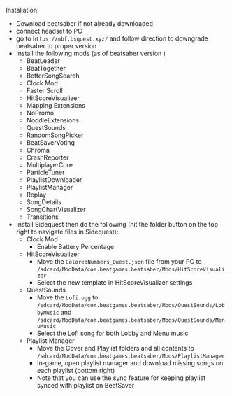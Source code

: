Installation:
- Download beatsaber if not already downloaded
- connect headset to PC
- go to `https://mbf.bsquest.xyz/` and follow direction to downgrade beatsaber to proper version
- Install the following mods (as of beatsaber version )
	- BeatLeader
	- BeatTogether
	- BetterSongSearch
	- Clock Mod
	- Faster Scroll
	- HitScoreVisualizer
	- Mapping Extensions
	- NoPromo
	- NoodleExtensions
	- QuestSounds
	- RandomSongPicker
	- BeatSaverVoting
	- Chroma
	- CrashReporter
	- MultiplayerCore
	- ParticleTuner
	- PlaylistDownloader
	- PlaylistManager
	- Replay
	- SongDetails
	- SongChartVisualizer
	- Transitions
- Install Sidequest then do the following (hit the folder button on the top right to navigate files in Sidequest):
	- Clock Mod
		- Enable Battery Percentage
	- HitScoreVisualizer
		- Move the `ColoredNumbers_Quest.json` file from your PC to `/sdcard/ModData/com.beatgames.beatsaber/Mods/HitScoreVisualizer`
		- Select the new template in HitScoreVisualizer settings
	- QuestSounds
		- Move the `Lofi.ogg` to `/sdcard/ModData/com.beatgames.beatsaber/Mods/QuestSounds/LobbyMusic` and `/sdcard/ModData/com.beatgames.beatsaber/Mods/QuestSounds/MenuMusic`
		- Select the Lofi song for both Lobby and Menu music
	- Playlist Manager
		- Move the Cover and Playlist folders and all contents to `/sdcard/ModData/com.beatgames.beatsaber/Mods/PlaylistManager`
		- In-game, open playlist manager and download missing songs on each playlist (bottom right)
		- Note that you can use the sync feature for keeping playlist synced with playlist on BeatSaver